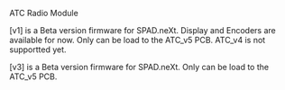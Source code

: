 
ATC Radio Module

[v1] is a Beta version firmware for SPAD.neXt. 
Display and Encoders are available for now.
Only can be load to the ATC_v5 PCB.
ATC_v4 is not supportted yet.

[v3] is a Beta version firmware for SPAD.neXt. 
Only can be load to the ATC_v5 PCB.
